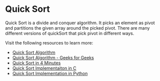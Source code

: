 # Quick Sort

Quick Sort is a divide and conquer algorithm. It picks an element as pivot and partitions the given array around the picked pivot. There are many different versions of quickSort that pick pivot in different ways.

Visit the following resources to learn more:

- [Quick Sort Algorithm](https://www.programiz.com/dsa/quick-sort)
- [Quick Sort Algorithm - Geeks for Geeks](https://www.geeksforgeeks.org/quick-sort/)
- [Quick Sort in 4 Minutes](https://www.youtube.com/watch?v=Hoixgm4-P4M&feature=youtu.be)
- [Quick Sort Implementaiton in C](http://www.cs.yale.edu/homes/aspnes/classes/223/examples/randomization/quick.c)
- [Quick Sort Implementation in Python](https://github.com/jwasham/practice-python/blob/master/quick_sort/quick_sort.py)
